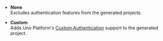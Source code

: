 - **None**  
Excludes authentication features from the generated projects.

- **Custom**  
Adds Uno Platform's [Custom Authentication](xref:Learn.Tutorials.Authentication.HowToAuthentication) support to the generated project.
